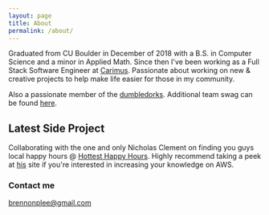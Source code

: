 ```yaml
---
layout: page
title: About
permalink: /about/
---
```


Graduated from CU Boulder in December of 2018 with a B.S. in Computer Science and a minor in Applied Math.
Since then I've been working as a Full Stack Software Engineer at [Carimus](https://carimus.com/).
Passionate about working on new & creative projects to help make life easier for those in my community.

Also a passionate member of the [dumbledorks](https://www.dumbledorks.com/). Additional team swag can be found [here](https://dorkable.com/).

## Latest Side Project
Collaborating with the one and only Nicholas Clement on finding you guys local happy hours @ [Hottest Happy Hours](https://hottesthappyhours.com/). Highly recommend taking a peek at [his](https://nicholasclement.com/about/) site if you're interested in increasing your knowledge on AWS.

### Contact me

[brennonplee@gmail.com](mailto:brennonplee@gmail.com)
